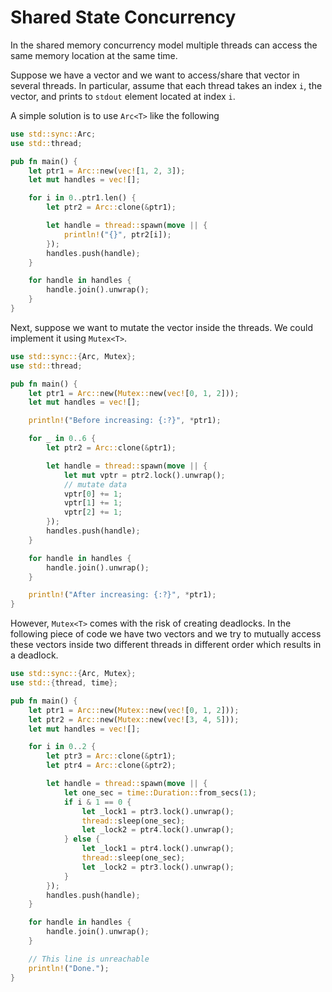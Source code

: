 # Shared State Concurrency
In the shared memory concurrency model multiple
threads can access the same memory location at the same time.

Suppose we have a vector and we want to access/share
that vector in several threads.
In particular, assume that each
thread takes an index `i`, the vector,
and prints to `stdout` element located at index `i`.

A simple solution is to use `Arc<T>` like the following
```rust
use std::sync::Arc;
use std::thread;

pub fn main() {
    let ptr1 = Arc::new(vec![1, 2, 3]);
    let mut handles = vec![];

    for i in 0..ptr1.len() {
        let ptr2 = Arc::clone(&ptr1);

        let handle = thread::spawn(move || {
            println!("{}", ptr2[i]);
        });
        handles.push(handle);
    }

    for handle in handles {
        handle.join().unwrap();
    }
}
```

Next, suppose we want to mutate the vector
inside the threads. We could implement it
using `Mutex<T>`.

```rust
use std::sync::{Arc, Mutex};
use std::thread;

pub fn main() {
    let ptr1 = Arc::new(Mutex::new(vec![0, 1, 2]));
    let mut handles = vec![];

    println!("Before increasing: {:?}", *ptr1);

    for _ in 0..6 {
        let ptr2 = Arc::clone(&ptr1);

        let handle = thread::spawn(move || {
            let mut vptr = ptr2.lock().unwrap();
            // mutate data
            vptr[0] += 1;
            vptr[1] += 1;
            vptr[2] += 1;
        });
        handles.push(handle);
    }

    for handle in handles {
        handle.join().unwrap();
    }

    println!("After increasing: {:?}", *ptr1);
}
```
However, `Mutex<T>` comes with the risk of creating deadlocks.
In the following piece of code we have two vectors and we
try to mutually access these vectors inside two different
threads in different order which results in a deadlock.
```rust
use std::sync::{Arc, Mutex};
use std::{thread, time};

pub fn main() {
    let ptr1 = Arc::new(Mutex::new(vec![0, 1, 2]));
    let ptr2 = Arc::new(Mutex::new(vec![3, 4, 5]));
    let mut handles = vec![];

    for i in 0..2 {
        let ptr3 = Arc::clone(&ptr1);
        let ptr4 = Arc::clone(&ptr2);

        let handle = thread::spawn(move || {
            let one_sec = time::Duration::from_secs(1);
            if i & 1 == 0 {
                let _lock1 = ptr3.lock().unwrap();
                thread::sleep(one_sec);
                let _lock2 = ptr4.lock().unwrap();
            } else {
                let _lock1 = ptr4.lock().unwrap();
                thread::sleep(one_sec);
                let _lock2 = ptr3.lock().unwrap();
            }
        });
        handles.push(handle);
    }

    for handle in handles {
        handle.join().unwrap();
    }

    // This line is unreachable
    println!("Done.");
}
```
